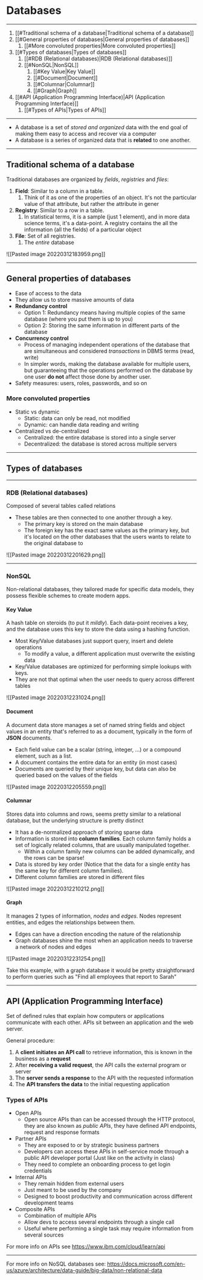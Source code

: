 # Databases

---

1. [[#Traditional schema of a database|Traditional schema of a database]]
1. [[#General properties of databases|General properties of databases]]
	1. [[#More convoluted properties|More convoluted properties]]
1. [[#Types of databases|Types of databases]]
	1. [[#RDB (Relational databases)|RDB (Relational databases)]]
	1. [[#NonSQL|NonSQL]]
		1. [[#Key Value|Key Value]]
		1. [[#Document|Document]]
		1. [[#Columnar|Columnar]]
		1. [[#Graph|Graph]]
1. [[#API (Application Programming Interface)|API (Application Programming Interface)]]
	1. [[#Types of APIs|Types of APIs]]

---

- A database is a set of _stored and organized_ data with the end goal of making them easy to access and recover via a computer
- A database is a series of organized data that is **related** to one another.

---

## Traditional schema of a database

Traditional databases are organized by _fields_, _registries_ and _files_:

1. **Field**: Similar to a column in a table.
	1. Think of it as one of the properties of an object. It's not the particular value of that attribute, but rather the attribute in gener
3. **Registry**: Similar to a row in a table.
	1. In statistical terms, it is a sample (just 1 element), and in more data science terms, it's a data-point. A registry contains the all the information (all the fields) of a particular object
4. **File**: Set of all registries.
	1. The _entire_ database

![[Pasted image 20220312183959.png]]

---

## General properties of databases

- Ease of access to the data
- They allow us to store massive amounts of data
- **Redundancy control**
	- Option 1: Redundancy means having multiple copies of the same database (where you put them is up to you)
	- Option 2: Storing the same information in different parts of the database
- **Concurrency control**
	- Process of managing independent operations of the database that are simultaneous and considered _transactions_ in DBMS terms (read, write)
	- In simpler words, making the database available for multiple users, but guaranteeing that the operations performed on the database by one user **do not** affect those done by another user. 
- Safety measures: users, roles, passwords, and so on

### More convoluted properties

- Static vs dynamic
	- Static: data can only be read, not modified
	- Dynamic: can handle data reading and writing
- Centralized vs de-centralized
	- Centralized: the entire database is stored into a single server
	- Decentralized: the database is stored across multiple servers

---

## Types of databases

---

### RDB (Relational databases)

Composed of several tables called relations
- These tables are then connected to one another through a key.
	- The primary key is stored on the main database
	- The foreign key has the exact same values as the primary key, but it's located on the other databases that the users wants to relate to the original database to

![[Pasted image 20220312201629.png]]

---

### NonSQL

Non-relational databases, they tailored made for specific data models, they possess flexible schemes to create modern apps.

#### Key Value

A hash table on steroids (to put it _mildly_). Each data-point receives a key, and the database uses this key to store the data using a hashing function.

- Most Key/Value databases just support query, insert and delete operations
	- To modify a value, a different application must overwrite the existing data
- Key/Value databases are optimized for performing simple lookups with keys.
- They are not that optimal when the user needs to query across different tables

![[Pasted image 20220312231024.png]]

#### Document

A document data store manages a set of named string fields and object values in an entity that's referred to as a document, typically in the form of **JSON** documents.

- Each field value can be a scalar (string, integer, ...) or a compound element, such as a list.
- A document contains the entire data for an entity (in most cases)
- Documents are queried by their unique key, but data can also be queried based on the values of the fields

![[Pasted image 20220312205559.png]]

#### Columnar

Stores data into columns and rows, seems pretty similar to a relational database, but the underlying structure is pretty distinct

- It has a de-normalized approach of storing sparse data
- Information is stored into **column families**. Each column family holds a set of logically related columns, that are usually manipulated together.
	- Within a column family new columns can be added dynamically, and the rows can be sparse!
- Data is stored by key order (Notice that the data for a single entity has the same key for different column families).
- Different column families are stored in different files

![[Pasted image 20220312210212.png]]

#### Graph

It manages 2 types of information, _nodes_ and _edges_. Nodes represent entities, and edges the relationships between them.

- Edges can have a direction encoding the nature of the relationship
- Graph databases shine the most when an application needs to traverse a network of nodes and edges

![[Pasted image 20220312231254.png]]

Take this example, with a graph database it would be pretty straightforward to perform queries such as "Find all employees that report to Sarah"

---
## API (Application Programming Interface)

Set of defined rules that explain how computers or applications communicate with each other. APIs sit between an application and the web server.

General procedure:
1. A **client initiates an API call** to retrieve information, this is known in the business as a **request**
2. After **receiving a valid request**, the API calls the external program or server
3. The **server sends a response** to the API with the requested information
4. The **API transfers the data** to the initial requesting application

### Types of APIs

- Open APIs
	- Open source APIs than can be accessed through the HTTP protocol, they are also known as _public APIs_, they have defined API endpoints, request and response formats 
- Partner APIs
	- They are exposed to or by strategic business partners
	- Developers can access these APIs in self-service mode through a public API developer portal (Just like on the activity in class)
	- They need to complete an onboarding process to get login credentials
- Internal APIs
	- They remain hidden from external users
	- Just meant to be used by the company
	- Designed to boost productivity and communication across different development teams
- Composite APIs
	- Combination of multiple APIs
	- Allow devs to access several endpoints through a single call
	- Useful where performing a single task may require information from several sources

For more info on APIs see https://www.ibm.com/cloud/learn/api

---

For more info on NoSQL databases see:
https://docs.microsoft.com/en-us/azure/architecture/data-guide/big-data/non-relational-data